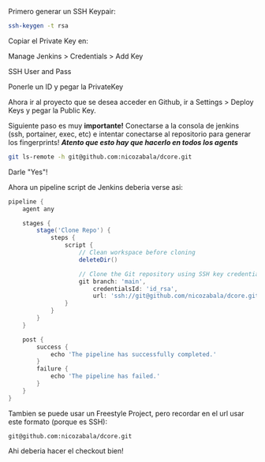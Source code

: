Primero generar un SSH Keypair:

```sh
ssh-keygen -t rsa
```
Copiar el Private Key en:

Manage Jenkins > Credentials > Add Key

SSH User and Pass

Ponerle un ID y pegar la PrivateKey

Ahora ir al proyecto que se desea acceder en Github, ir a Settings > Deploy Keys y pegar la Public Key.

Siguiente paso es muy **importante!** Conectarse a la consola de jenkins (ssh, portainer, exec, etc) e intentar conectarse al repositorio para generar los fingerprints! ***Atento que esto hay que hacerlo en todos los agents***

```bash
git ls-remote -h git@github.com:nicozabala/dcore.git
```

Darle "Yes"! 

Ahora un pipeline script de Jenkins deberia verse asi:

```groovy
pipeline {
    agent any

    stages {
        stage('Clone Repo') {
            steps {
                script {
                    // Clean workspace before cloning
                    deleteDir()

                    // Clone the Git repository using SSH key credentials
                    git branch: 'main',
                        credentialsId: 'id_rsa',
                        url: 'ssh://git@github.com/nicozabala/dcore.git'
                }
            }
        }
    }

    post {
        success {
            echo 'The pipeline has successfully completed.'
        }
        failure {
            echo 'The pipeline has failed.'
        }
    }
}
```

Tambien se puede usar un Freestyle Project, pero recordar en el url usar este formato (porque es SSH):
```
git@github.com:nicozabala/dcore.git
```

Ahi deberia hacer el checkout bien!